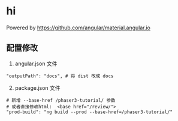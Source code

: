 # hi

Powered by https://github.com/angular/material.angular.io



## 配置修改

1. angular.json 文件 

```shell
"outputPath": "docs", # 将 dist 改成 docs
```

2. package.json 文件

```shell
# 新增 --base-href /phaser3-tutorial/ 参数
# 或者直接修改html:  <base href="/review/">
"prod-build": "ng build --prod --base-href=/phaser3-tutorial/"
```
